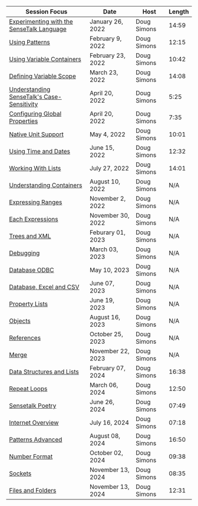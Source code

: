 Session Focus | Date | Host | Length
---- | ---- | ---- | ----
[Experimenting with the SenseTalk Language](/220126-experimentation/) | January 26, 2022 | Doug Simons | 14:59
[Using Patterns](/220209-patterns/) | February 9, 2022 | Doug Simons | 12:15
[Using Variable Containers](/220223-variables/) | February 23, 2022 | Doug Simons | 10:42
[Defining Variable Scope](/220323-variable_scopes/) | March 23, 2022 | Doug Simons | 14:08
[Understanding SenseTalk's Case-Sensitivity](/220420-case_sensitivity/) | April 20, 2022 | Doug Simons | 5:25
[Configuring Global Properties](/220420-global_properties/) | April 20, 2022 | Doug Simons | 7:35
[Native Unit Support](/220504-units/) | May 4, 2022 | Doug Simons | 10:01
[Using Time and Dates](/220615-dates/) | June 15, 2022 | Doug Simons | 12:32
[Working With Lists](/220727-lists/) | July 27, 2022 | Doug Simons | 14:01
[Understanding Containers](/220810-containers/) | August 10, 2022 | Doug Simons | N/A
[Expressing Ranges](/221102-ranges/) | November 2, 2022 | Doug Simons | N/A
[Each Expressions](/221130-each_expressions/) | November 30, 2022 | Doug Simons | N/A
[Trees and XML](/230201-trees/) | Feburary 01, 2023 | Doug Simons | N/A
[Debugging](/230329_debugging/) | March 03, 2023 | Doug Simons | N/A
[Database ODBC](/230510-databases/) | May 10, 2023 | Doug Simons | N/A
[Database, Excel and CSV](/230607-excel_databases/) | June 07, 2023 | Doug Simons | N/A
[Property Lists](/230719-property_list/) | June 19, 2023 | Doug Simons | N/A
[Objects](/230820-Objects/) | August 16, 2023 | Doug Simons | N/A
[References](/231025-references/) | October 25, 2023 | Doug Simons | N/A
[Merge](/231122-merge/) | November 22, 2023 | Doug Simons | N/A
[Data Structures and Lists](/240207-data_structures/) | February 07, 2024 | Doug Simons | 16:38
[Repeat Loops](/240306-repeat_loops/) | March 06, 2024 | Doug Simons | 12:50
[Sensetalk Poetry](/240626-Sensetalk_Poetry/) | June 26, 2024 | Doug Simons | 07:49
[Internet Overview](/240716-Internet_Overview/)| July 16, 2024 | Doug Simons | 07:18
[Patterns Advanced](/240807-Patterns_Advanced/)| August 08, 2024 | Doug Simons | 16:50
[Number Format](/241002-Number_Format/)| October 02, 2024 | Doug Simons | 09:38
[Sockets](/241113-Sockets/)| November 13, 2024 | Doug Simons | 08:35
[Files and Folders](/241211-File_Path/)| November 13, 2024 | Doug Simons | 12:31
